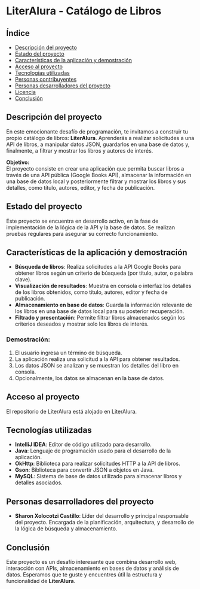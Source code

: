 # LiterAlura - Catálogo de Libros

## Índice
- [Descripción del proyecto](#descripción-del-proyecto)
- [Estado del proyecto](#estado-del-proyecto)
- [Características de la aplicación y demostración](#características-de-la-aplicación-y-demostración)
- [Acceso al proyecto](#acceso-proyecto)
- [Tecnologías utilizadas](#tecnologías-utilizadas)
- [Personas contribuyentes](#personas-contribuyentes)
- [Personas desarrolladores del proyecto](#personas-desarrolladores)
- [Licencia](#licencia)
- [Conclusión](#conclusión)

## Descripción del proyecto
En este emocionante desafío de programación, te invitamos a construir tu propio catálogo de libros: **LiterAlura**. Aprenderás a realizar solicitudes a una API de libros, a manipular datos JSON, guardarlos en una base de datos y, finalmente, a filtrar y mostrar los libros y autores de interés.

**Objetivo:**  
El proyecto consiste en crear una aplicación que permita buscar libros a través de una API pública (Google Books API), almacenar la información en una base de datos local y posteriormente filtrar y mostrar los libros y sus detalles, como título, autores, editor, y fecha de publicación.

## Estado del proyecto
Este proyecto se encuentra en desarrollo activo, en la fase de implementación de la lógica de la API y la base de datos. Se realizan pruebas regulares para asegurar su correcto funcionamiento.

## Características de la aplicación y demostración
- **Búsqueda de libros**: Realiza solicitudes a la API Google Books para obtener libros según un criterio de búsqueda (por título, autor, o palabra clave).
- **Visualización de resultados**: Muestra en consola o interfaz los detalles de los libros obtenidos, como título, autores, editor y fecha de publicación.
- **Almacenamiento en base de datos**: Guarda la información relevante de los libros en una base de datos local para su posterior recuperación.
- **Filtrado y presentación**: Permite filtrar libros almacenados según los criterios deseados y mostrar solo los libros de interés.

### Demostración:
1. El usuario ingresa un término de búsqueda.
2. La aplicación realiza una solicitud a la API para obtener resultados.
3. Los datos JSON se analizan y se muestran los detalles del libro en consola.
4. Opcionalmente, los datos se almacenan en la base de datos.

## Acceso al proyecto
El repositorio de LiterAlura está alojado en LiterAlura. 

## Tecnologías utilizadas
- **IntelliJ IDEA**: Editor de código utilizado para desarrollo.
- **Java**: Lenguaje de programación usado para el desarrollo de la aplicación.
- **OkHttp**: Biblioteca para realizar solicitudes HTTP a la API de libros.
- **Gson**: Biblioteca para convertir JSON a objetos en Java.
- **MySQL**: Sistema de base de datos utilizado para almacenar libros y detalles asociados.

## Personas desarrolladores del proyecto
- **Sharon Xolocotzi Castillo**: Líder del desarrollo y principal responsable del proyecto. Encargada de la planificación, arquitectura, y desarrollo de la lógica de búsqueda y almacenamiento.


## Conclusión
Este proyecto es un desafío interesante que combina desarrollo web, interacción con APIs, almacenamiento en bases de datos y análisis de datos. Esperamos que te guste y encuentres útil la estructura y funcionalidad de **LiterAlura**.
